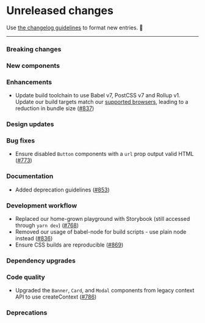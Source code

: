 # Unreleased changes

Use [the changelog guidelines](https://git.io/polaris-changelog-guidelines) to format new entries. 💜

---

### Breaking changes

### New components

### Enhancements

- Update build toolchain to use Babel v7, PostCSS v7 and Rollup v1. Update our build targets match our [supported browsers](https://help.shopify.com/en/manual/intro-to-shopify/shopify-admin/supported-browsers), leading to a reduction in bundle size ([#837](https://github.com/Shopify/polaris-react/pull/837))

### Design updates

### Bug fixes

- Ensure disabled `Button` components with a `url` prop output valid HTML ([#773](https://github.com/Shopify/polaris-react/pull/773))

### Documentation

- Added deprecation guidelines ([#853](https://github.com/Shopify/polaris-react/pull/853))

### Development workflow

- Replaced our home-grown playground with Storybook (still accessed through `yarn dev`) ([#768](https://github.com/Shopify/polaris-react/pull/768))
- Removed our usage of babel-node for build scripts - use plain node instead ([#836](https://github.com/Shopify/polaris-react/pull/836))
- Ensure CSS builds are reproducible ([#869](https://github.com/Shopify/polaris-react/pull/869))

### Dependency upgrades

### Code quality

- Upgraded the `Banner`, `Card`, and `Modal` components from legacy context API to use createContext ([#786](https://github.com/Shopify/polaris-react/pull/786))

### Deprecations
